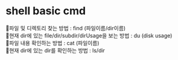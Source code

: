 # shell basic cmd
🔸파일 및 디렉토리 찾는 방법 : find (파일이름/dir이름)       
🔸현재 dir에 있는 file/dir/subdir/dirUsage을 보는 방법 : du (disk usage)        
🔸파일 내용 확인하는 방법 : cat (파일이름)    
🔸현재 dir에 있는 dir를 확인하는 방법 : ls/dir        
